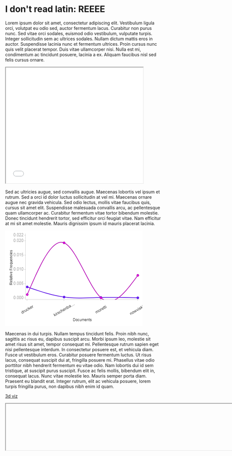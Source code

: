 # I don't read latin: REEEE
Lorem ipsum dolor sit amet, consectetur adipiscing elit. Vestibulum ligula orci, volutpat eu odio sed, auctor fermentum lacus. Curabitur non purus nunc. Sed vitae orci sodales, euismod odio vestibulum, vulputate turpis. Integer sollicitudin sem ac ultrices sodales. Nullam dictum mattis eros in auctor. Suspendisse lacinia nunc et fermentum ultrices. Proin cursus nunc quis velit placerat tempor. Duis vitae ullamcorper nisi. Nulla est mi, condimentum ac tincidunt posuere, lacinia a ex. Aliquam faucibus nisl sed felis cursus ornare.

<iframe style='width: 443px; height: 373px;' src='//voyant-tools.org/tool/Trends/?bins=4&corpus=119a8ebc983d981470aa1263694db0ce'></iframe>

Sed ac ultricies augue, sed convallis augue. Maecenas lobortis vel ipsum et rutrum. Sed a orci id dolor luctus sollicitudin at vel mi. Maecenas ornare augue nec gravida vehicula. Sed odio lectus, mollis vitae faucibus quis, cursus sit amet elit. Suspendisse malesuada convallis arcu, ac pellentesque quam ullamcorper ac. Curabitur fermentum vitae tortor bibendum molestie. Donec tincidunt hendrerit tortor, sed efficitur orci feugiat vitae. Nam efficitur at mi sit amet molestie. Mauris dignissim ipsum id mauris placerat lacinia.

![](images/CHARRT.png)

Maecenas in dui turpis. Nullam tempus tincidunt felis. Proin nibh nunc, sagittis ac risus eu, dapibus suscipit arcu. Morbi ipsum leo, molestie sit amet risus sit amet, tempor consequat mi. Pellentesque rutrum sapien eget nisi pellentesque interdum. In consectetur posuere est, et vehicula diam. Fusce ut vestibulum eros. Curabitur posuere fermentum luctus. Ut risus lacus, consequat suscipit dui at, fringilla posuere mi. Phasellus vitae odio porttitor nibh hendrerit fermentum eu vitae odio. Nam lobortis dui id sem tristique, at suscipit purus suscipit. Fusce ac felis mollis, bibendum elit in, consequat lacus. Nunc vitae molestie leo. Mauris semper porta diam. Praesent eu blandit erat. Integer rutrum, elit ac vehicula posuere, lorem turpis fringilla purus, non dapibus nibh enim id quam.

[3d viz](d3/index.html)

<iframe style="width: 1024px; height:786 px; src="http://nc13wp.github.io/IASC-2P02/d3/index.html"></iframe?

Class aptent taciti sociosqu ad litora torquent per conubia nostra, per inceptos himenaeos. Donec vel velit id leo lobortis tincidunt sed ut elit. Donec lorem arcu, dapibus vel pretium quis, auctor at diam. Quisque mattis ullamcorper sapien, quis tincidunt magna consequat quis. Duis congue dui sed rutrum imperdiet. Duis quam justo, feugiat vel ipsum sed, porttitor pharetra nunc. Sed rutrum rhoncus consectetur. Aliquam tempus feugiat nibh, nec porta erat elementum et. Donec a libero varius, euismod erat sed, suscipit velit. Mauris sit amet sem lacus. Nunc iaculis tellus lacinia arcu ornare, eget faucibus elit pharetra.

Integer venenatis ut dui sit amet finibus. Nulla non elit nunc. Donec vel metus non justo egestas vehicula nec ut ipsum. Vestibulum placerat, nisl vel vestibulum condimentum, nisi risus finibus ante, a aliquam ante massa sit amet mi. Curabitur sed felis non est convallis suscipit. Nunc vel suscipit velit. Aliquam tempor varius quam, non venenatis augue pulvinar sit amet. Nunc diam purus, ultricies ut scelerisque vitae, venenatis vulputate orci. Suspendisse rhoncus velit quis ipsum tempor accumsan. Vestibulum molestie, ipsum tempus convallis consectetur, libero ante tincidunt ipsum, in ornare nunc metus non ex.
